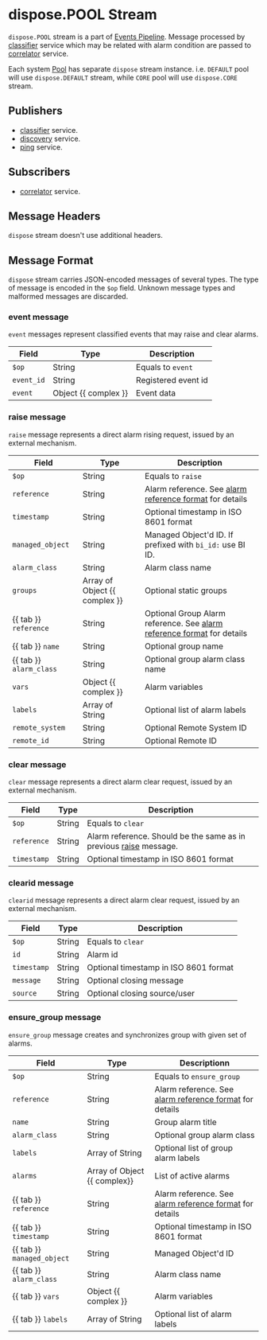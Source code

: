 # dispose.POOL Stream

`dispose.POOL` stream is a part of [Events Pipeline](index.md#events-pipeline).
Message processed by [classifier](../../../admin/reference/services/classifier.md) service which may be related with alarm
condition are passed to [correlator](../../../admin/reference/services/correlator.md) service.

Each system [Pool](../../../user/reference/concepts/pool/index.md) has separate
`dispose` stream instance. i.e. `DEFAULT` pool will use `dispose.DEFAULT` stream,
while `CORE` pool will use `dispose.CORE` stream.

## Publishers

- [classifier](../../../admin/reference/services/classifier.md) service.
- [discovery](../../../admin/reference/services/discovery.md) service.
- [ping](../../../admin/reference/services/ping.md) service.

## Subscribers

- [correlator](../../../admin/reference/services/correlator.md) service.

## Message Headers

`dispose` stream doesn't use additional headers.

## Message Format

`dispose` stream carries JSON-encoded messages of several types. The type of message is encoded
in the `$op` field. Unknown message types and malformed messages are discarded.

### event message

`event` messages represent classified events that may raise and clear alarms.

| Field      | Type                 | Description         |
| ---------- | -------------------- | ------------------- |
| `$op`      | String               | Equals to `event`   |
| `event_id` | String               | Registered event id |
| `event`    | Object {{ complex }} | Event data          |

### raise message
`raise` message represents a direct alarm rising request, issued by an external mechanism.

| Field                   | Type                          | Description                                                                                                                    |
| ----------------------- | ----------------------------- |--------------------------------------------------------------------------------------------------------------------------------|
| `$op`                   | String                        | Equals to `raise`                                                                                                              |
| `reference`             | String                        | Alarm reference. See [alarm reference format](../../../user/reference/alarm-reference-format.md) for details                   |
| `timestamp`             | String                        | Optional timestamp in ISO 8601 format                                                                                          |
| `managed_object`        | String                        | Managed Object'd ID. If prefixed with `bi_id:` use BI ID.                                                                      |
| `alarm_class`           | String                        | Alarm class name                                                                                                               |
| `groups`                | Array of Object {{ complex }} | Optional static groups                                                                                                         |
| {{ tab }} `reference`   | String                        | Optional Group Alarm reference. See [alarm reference format](../../../user/reference/alarm-reference-format.md) for details |
| {{ tab }} `name`        | String                        | Optional group name                                                                                                            |
| {{ tab }} `alarm_class` | String                        | Optional group alarm class name                                                                                                |
| `vars`                  | Object {{ complex }}          | Alarm variables                                                                                                                |
| `labels`                | Array of String               | Optional list of alarm labels                                                                                                  |
| `remote_system`         | String                        | Optional Remote System ID                                                                                                      |
| `remote_id`             | String                        | Optional Remote ID                                                                                                             |

### clear message
`clear` message represents a direct alarm clear request, issued by an external mechanism.

| Field       | Type   | Description                                                                         |
| ----------- | ------ | ----------------------------------------------------------------------------------- |
| `$op`       | String | Equals to `clear`                                                                   |
| `reference` | String | Alarm reference. Should be the same as in previous [raise](#raise-message) message. |
| `timestamp` | String | Optional timestamp in ISO 8601 format                                               |

### clearid message

`clearid` message represents a direct alarm clear request, issued by an external mechanism.

| Field       | Type   | Description                           |
| ----------- | ------ | ------------------------------------- |
| `$op`       | String | Equals to `clear`                     |
| `id`        | String | Alarm id                              |
| `timestamp` | String | Optional timestamp in ISO 8601 format |
| `message`   | String | Optional closing message              |
| `source`    | String | Optional closing source/user          |

### ensure_group message
`ensure_group` message creates and synchronizes group with given set of alarms.

| Field                      | Type                         | Descriptionn                                                                                                 |
| -------------------------- | ---------------------------- |--------------------------------------------------------------------------------------------------------------|
| `$op`                      | String                       | Equals to `ensure_group`                                                                                     |
| `reference`                | String                       | Alarm reference. See [alarm reference format](../../../user/reference/alarm-reference-format.md) for details |
| `name`                     | String                       | Group alarm title                                                                                            |
| `alarm_class`              | String                       | Optional group alarm class                                                                                   |
| `labels`                   | Array of String              | Optional list of group alarm labels                                                                          |
| `alarms`                   | Array of Object {{ complex}} | List of active alarms                                                                                        |
| {{ tab }} `reference`      | String                       | Alarm reference. See [alarm reference format](../../../user/reference/alarm-reference-format.md) for details |
| {{ tab }} `timestamp`      | String                       | Optional timestamp in ISO 8601 format                                                                        |
| {{ tab }} `managed_object` | String                       | Managed Object'd ID                                                                                          |
| {{ tab }} `alarm_class`    | String                       | Alarm class name                                                                                             |
| {{ tab }} `vars`           | Object {{ complex }}         | Alarm variables                                                                                              |
| {{ tab }} `labels`         | Array of String              | Optional list of alarm labels                                                                                |


